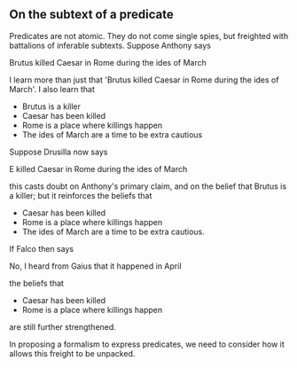 On the subtext of a predicate
-----------------------------

Predicates are not atomic. They do not come single spies, but freighted
with battalions of inferable subtexts. Suppose Anthony says

Brutus killed Caesar in Rome during the ides of March

I learn more than just that 'Brutus killed Caesar in Rome during the
ides of March'. I also learn that

-   Brutus is a killer
-   Caesar has been killed
-   Rome is a place where killings happen
-   The ides of March are a time to be extra cautious

Suppose Drusilla now says

E killed Caesar in Rome during the ides of March

this casts doubt on Anthony's primary claim, and on the belief that
Brutus is a killer; but it reinforces the beliefs that

-   Caesar has been killed
-   Rome is a place where killings happen
-   The ides of March are a time to be extra cautious.

If Falco then says

No, I heard from Gaius that it happened in April

the beliefs that

-   Caesar has been killed
-   Rome is a place where killings happen

are still further strengthened.

In proposing a formalism to express predicates, we need to consider how
it allows this freight to be unpacked.
